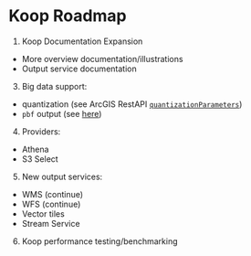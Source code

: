 # Koop Roadmap

1. Koop Documentation Expansion 
  * More overview documentation/illustrations
  * Output service documentation

3. Big data support:
  * quantization (see ArcGIS RestAPI [`quantizationParameters`](https://developers.arcgis.com/rest/services-reference/query-map-service-layer-.html))
  * `pbf` output (see [here](https://github.com/mapbox/pbf))

4. Providers:
  * Athena
  * S3 Select

5. New output services: 
  * WMS (continue)
  * WFS (continue)
  * Vector tiles
  * Stream Service

6. Koop performance testing/benchmarking

